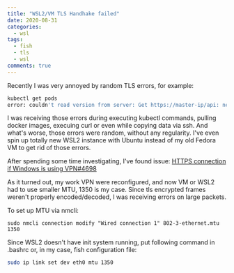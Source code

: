 ```yaml
---
title: "WSL2/VM TLS Handhake failed"
date: 2020-08-31
categories:
  - wsl
tags:
  - fish
  - tls
  - wsl
comments: true
---
```


Recently I was very annoyed by random TLS errors, for example:

```bash
kubectl get pods
error: couldn't read version from server: Get https://master-ip/api: net/http: TLS handshake timeout
```

I was receiving those errors during executing kubectl commands, pulling docker
images, execuing curl or even while copying data via ssh. And what's worse, those
errors were random, without any regularity. I've even spin up totally new
WSL2 instance with Ubuntu instead of my old Fedora VM to get rid of those errors.

After spending some time investigating, I've found issue:
[HTTPS connection if Windows is using VPN#4698](https://github.com/microsoft/WSL/issues/4698)

As it turned out, my work VPN were reconfigured, and now VM or WSL2 had to use
smaller MTU, 1350 is my case. Since tls encrypted frames weren't properly
encoded/decoded, I was receiving errors on large packets.

To set up MTU via nmcli:
```
sudo nmcli connection modify "Wired connection 1" 802-3-ethernet.mtu 1350
```

Since WSL2 doesn't have init system running, put following command in .bashrc
or, in my case, fish configuration file:

```bash
sudo ip link set dev eth0 mtu 1350
```
